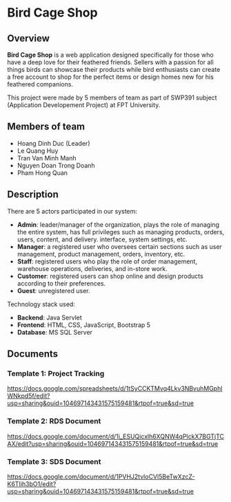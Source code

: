 # Bird Cage Shop
## Overview
**Bird Cage Shop** is a web application designed specifically for those who have a deep love for their feathered friends. Sellers with a passion for all things birds can showcase their products while bird enthusiasts can create a free account to shop for the perfect items or design homes new for his feathered companions.

This project were made by 5 members of team as part of SWP391 subject (Application Developement Project) at FPT University.

## Members of team
- Hoang Dinh Duc (Leader)
- Le Quang Huy
- Tran Van Minh Manh
- Nguyen Doan Trong Doanh
- Pham Hong Quan
  
## Description
There are 5 actors participated in our system:
- **Admin**: leader/manager of the organization, plays the role of managing the entire system, has full privileges such as managing products, orders, users, content, and delivery. interface, system settings, etc.
- **Manager**: a registered user who oversees certain sections such as user management, product management, orders, inventory, etc.
- **Staff**: registered users who play the role of order management, warehouse operations, deliveries, and in-store work.
- **Customer**: registered users can shop online and design products according to their preferences.
- **Guest**: unregistered user.
  
Technology stack used:
- **Backend**: Java Servlet
- **Frontend**: HTML, CSS, JavaScript, Bootstrap 5
- **Database**: MS SQL Server

## Documents
### Template 1: Project Tracking
https://docs.google.com/spreadsheets/d/1tSyCCKTMvq4Lkv3NBvuhMGphlWNkpd5f/edit?usp=sharing&ouid=104697143431575159481&rtpof=true&sd=true 
### Template 2: RDS Document
https://docs.google.com/document/d/1i_ESUQicxlh6XQNW4qPlckX7BGTjTCAX/edit?usp=sharing&ouid=104697143431575159481&rtpof=true&sd=true
### Template 3: SDS Document
https://docs.google.com/document/d/1PVHJ2tvloCVl5BeTwXzcZ-K6TIih3bO1/edit?usp=sharing&ouid=104697143431575159481&rtpof=true&sd=true
